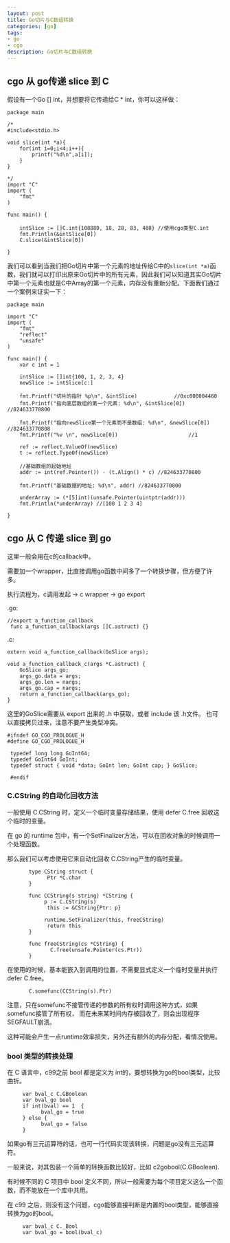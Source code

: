 ```yaml
---
layout: post
title: Go切片与C数组转换
categories: [go]
tags: 
- go
- cgo
description: Go切片与C数组转换
---
```




## cgo 从 go传递 slice 到 C

假设有一个Go [] int，并想要将它传递给C * int，你可以这样做：


```
package main

/*
#include<stdio.h>

void slice(int *a){
	for(int i=0;i<4;i++){
		printf("%d\n",a[i]);
	}
}

*/
import "C"
import (
	"fmt"
)

func main() {

	intSlice := []C.int{108880, 18, 28, 83, 488} //使用cgo类型C.int
	fmt.Println(&intSlice[0])
	C.slice(&intSlice[0])

}

```

我们可以看到当我们把Go切片中第一个元素的地址传给C中的`slice(int *a)`函数，我们就可以打印出原来Go切片中的所有元素，因此我们可以知道其实Go切片中第一个元素也就是C中Array的第一个元素，内存没有重新分配。下面我们通过一个案例来证实一下：

```
package main

import "C"
import (
	"fmt"
	"reflect"
	"unsafe"
)

func main() {
	var c int = 1

	intSlice := []int{100, 1, 2, 3, 4}
	newSlice := intSlice[c:]

	fmt.Printf("切片的指针 %p\n", &intSlice)            //0xc000004460
	fmt.Printf("指向底层数组的第一个元素: %d\n", &intSlice[0]) //824633770800

	fmt.Printf("指向newSlice第一个元素而不是数组: %d\n", &newSlice[0]) //824633770808
	fmt.Printf("%v \n", newSlice[0])                       //1

	ref := reflect.ValueOf(newSlice)
	t := reflect.TypeOf(newSlice)

	//基础数组的起始地址
	addr := int(ref.Pointer()) - (t.Align() * c) //824633770800

	fmt.Printf("基础数据的地址: %d\n", addr) //824633770800

	underArray := (*[5]int)(unsafe.Pointer(uintptr(addr)))
	fmt.Println(*underArray) //[100 1 2 3 4]

}

```







## cgo 从 C 传递 slice 到 go

这里一般会用在c的callback中。

需要加一个wrapper，比直接调用go函数中间多了一个转换步骤，但方便了许多。

执行流程为，c调用发起 -> c wrapper -> go export

.go:

```
//export a_function_callback
 func a_function_callback(args []C.astruct) {}
```

.c:

```
extern void a_function_callback(GoSlice args);

void a_function_callback_c(args *C.astruct) {
    GoSlice args_go;
    args_go.data = args;
    args_go.len = nargs;
    args_go.cap = nargs;
    return a_function_callback(args_go);
}
```

这里的GoSlice需要从 export 出来的 .h 中获取，或者 include 该 .h文件。 也可以直接拷贝过来，注意不要产生类型冲突。

```
#ifndef GO_CGO_PROLOGUE_H
#define GO_CGO_PROLOGUE_H

 typedef long long GoInt64;
 typedef GoInt64 GoInt;
 typedef struct { void *data; GoInt len; GoInt cap; } GoSlice;

 #endif
```

### C.CString 的自动化回收方法

一般使用 C.CString 时，定义一个临时变量存储结果，使用 defer C.free 回收这个临时的变量。

在 go 的 runtime 包中，有一个SetFinalizer方法，可以在回收对象的时候调用一个处理函数。

那么我们可以考虑使用它来自动化回收 C.CString产生的临时变量。

```
       type CString struct {
             Ptr *C.char
       }

       func CCString(s string) *CString {
            p := C.CString(s)
             this := &CString{Ptr: p}

            runtime.SetFinalizer(this, freeCString)
             return this
       }

       func freeCString(cs *CString) {
              C.free(unsafe.Pointer(cs.Ptr))
       }
```

在使用的时候，基本能嵌入到调用的位置，不需要显式定义一个临时变量并执行 defer C.free。

```
       C.somefunc(CCString(s).Ptr)
```

注意，只在somefunc不接管传递的参数的所有权时调用这种方式，如果somefunc接管了所有权， 而在未来某时间内存被回收了，则会出现程序SEGFAULT崩溃。

这种可能会产生一点runtime效率损失，另外还有额外的内存分配，看情况使用。

### bool 类型的转换处理

在 C 语言中，c99之前 bool 都是定义为 int的，要想转换为go的bool类型，比较曲折。

```
     var bval_c C.GBoolean
     var bval_go bool
     if int(bval) == 1  { 
           bval_go = true
     } else {
           bval_go = false
     }
```

如果go有三元运算符的话，也可一行代码实现该转换，问题是go没有三元运算符。

一般来说，对其包装一个简单的转换函数比较好，比如 c2gobool(C.GBoolean).

有时候不同的 C 项目中 bool 定义不同，所以一般需要为每个项目定义这么一个函数，而不能放在一个库中共用。

在 c99 之后，则没有这个问题，cgo能够直接判断是内置的bool类型，能够直接转换为go的bool。

```
     var bval_c C._Bool
     var bval_go = bool(bval_c)
```